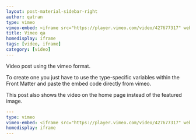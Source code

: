 ```yaml
---
layout: post-material-sidebar-right
author: qatran
type: vimeo
vimeo-embed: <iframe src="https://player.vimeo.com/video/427677317" webkitallowfullscreen mozallowfullscreen allowfullscreen></iframe>
title: Vimeo qa
homedisplay: iframe
tags: [video, iframe]
category: [video]
---
```

Video post using the vimeo format.

To create one you just have to use the type-specific variables within the Front Matter and paste the embed code directly from vimeo.

This post also shows the video on the home page instead of the featured image.

``` yml
---
type: vimeo
vimeo-embed: <iframe src="https://player.vimeo.com/video/427677317" webkitallowfullscreen mozallowfullscreen allowfullscreen></iframe>
homedisplay: iframe
---
```